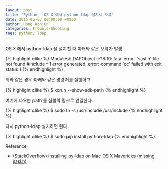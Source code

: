 ```yaml
---
layout: post
title: "Python - OS X 에서 python-ldap 설치시 오류"
date: 2015-05-07 00:00:00 +0900
author: Hong Wonjun
categories: Trouble-Shooting
tags: python, ldap
---
```


OS X 에서 python-ldap 을 설치할 때 아래와 같은 오류가 발생

{% highlight clike %}
Modules/LDAPObject.c:18:10: fatal error: 'sasl.h' file not found
 #include 
 ^
 1 error generated.
 error: command 'cc' failed with exit status 1
{% endhighlight %}

위와 같은 경우 아래와 같은 명령어를 실행하고

{% highlight clike %}
$ xcrun --show-sdk-path
{% endhighlight %}

여기에 나오는 path 를 심볼릭 링크로 연결한다.

{% highlight clike %}
$ sudo ln -s /usr/include /usr/include
{% endhighlight %}

다시 python-ldap 설치하면 된다.

{% highlight clike %}
$ sudo pip install python-ldap
{% endhighlight %}

Reference
- [(StackOverflow) Installing py-ldap on Mac OS X Mavericks (missing sasl.h)](http://stackoverflow.com/questions/22079173/installing-py-ldap-on-mac-os-x-mavericks-missing-sasl-h)
